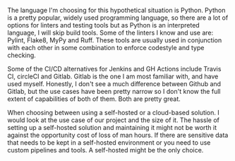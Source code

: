 The language I'm choosing for this hypothetical situation is Python. Python is a pretty popular, widely used programming language, so there are a lot of options for linters and testing tools but as Python is an interpreted language, I will skip build tools. 
Some of the linters I know and use are: Pylint, Flake8, MyPy and Ruff. These tools are usually used in conjunction with each other in some combination to enforce codestyle and type checking.

Some of the CI/CD alternatives for Jenkins and GH Actions include Travis CI, circleCI and Gitlab. Gitlab is the one I am most familiar with, and have used myself. Honestly, I don't see a much difference between Github and Gitlab, but the use cases have been pretty narrow so I don't know the full extent of capabilities of both of them. Both are pretty great.

When choosing between using a self-hosted or a cloud-based solution. I would look at the use case of our project and the size of it. The hassle of setting up a self-hosted solution and maintaining it might not be worth it against the opportunity cost of loss of man hours.
If there are sensitive data that needs to be kept in a self-hosted environment or you need to use custom pipelines and tools. A self-hosted might be the only choice.
